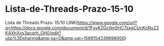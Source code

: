 # Lista-de-Threads-Prazo-15-10
Lista de Threads Prazo: 15/10 LINK(https://www.google.com/url?q=https://docs.google.com/document/d/1FsyKZGctlm5HC7sxgCUcKnNxZ3KAXhXxs3acqrh_OH0/edit?usp%3Dsharing&amp;sa=D&amp;ust=1569154339698000)
